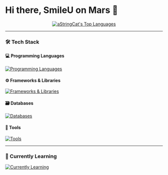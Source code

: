 # Hi there, SmileU on Mars 👋

<p align="center">
  <a href="https://github.com/anuraghazra/github-readme-stats">
    <img src="https://github-readme-stats.vercel.app/api/top-langs/?username=aStringCat&layout=compact&theme=tokyonight&langs_count=8&hide_border=true&locale=zh-CN&title_color=79FF97&text_color=97FFEB&icon_color=79FF97&bg_color=1A1B27" alt="aStringCat's Top Languages"/>
  </a>
</p>

---
### 🛠️ Tech Stack
#### 💻 Programming Languages
<p>
  <a href="https://skillicons.dev">
    <img src="https://skillicons.dev/icons?i=python,c,cpp,java,js,html,css,matlab&perline=8" alt="Programming Languages"/>
  </a>
</p>

#### ⚙️ Frameworks & Libraries
<p>
  <a href="https://skillicons.dev">
    <img src="https://skillicons.dev/icons?i=react,express,flask,nodejs,materialui&perline=5" alt="Frameworks & Libraries"/>
  </a>
</p>

#### 🗃️ Databases
<p>
  <a href="https://skillicons.dev">
    <img src="https://skillicons.dev/icons?i=mongodb,sqlite&perline=2" alt="Databases"/>
  </a>
</p>

#### 🔧 Tools
<p>
  <a href="https://skillicons.dev">
    <img src="https://skillicons.dev/icons?i=vscode,idea,vim,git,github,gitlab,docker,ps&perline=8" alt="Tools"/>
  </a>
</p>

---
### 🌱 Currently Learning
<p>
  <a href="https://skillicons.dev">
    <img src="https://skillicons.dev/icons?i=go,pytorch,sklearn,kotlin,swift,mysql,kubernetes&perline=7" alt="Currently Learning"/>
  </a>
</p>
